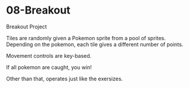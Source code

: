 # 08-Breakout
Breakout Project

Tiles are randomly given a Pokemon sprite from a pool of sprites. Depending on the pokemon, each tile gives a different number of points.

Movement controls are key-based.

If all pokemon are caught, you win!

Other than that, operates just like the exersizes. 